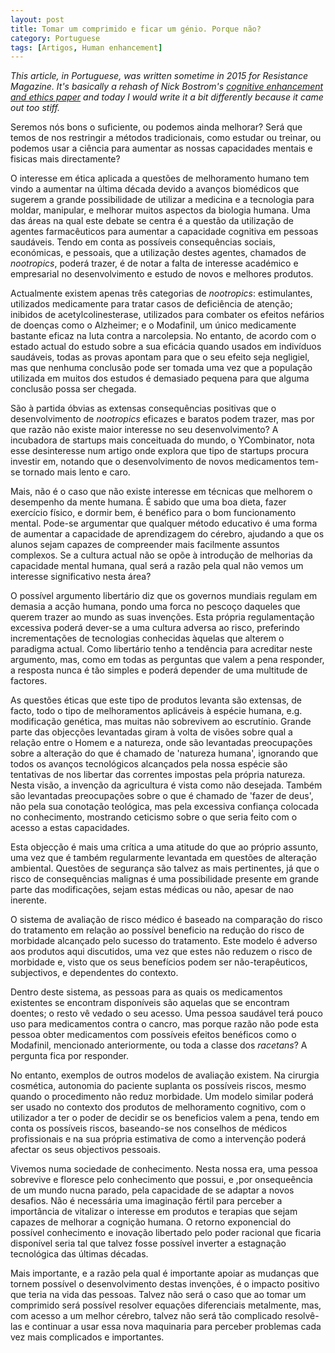 ```yaml
---
layout: post
title: Tomar um comprimido e ficar um génio. Porque não?
category: Portuguese
tags: [Artigos, Human enhancement]
---
```


_This article, in Portuguese, was written sometime in 2015 for Resistance Magazine. It's basically a rehash of Nick Bostrom's [cognitive enhancement and ethics paper](http://www.nickbostrom.com/cognitive.pdf) and today I would write it a bit differently because it came out too stiff._

Seremos nós bons o suficiente, ou podemos ainda melhorar? Será que temos de nos restringir a métodos tradicionais, como estudar ou treinar, ou podemos usar a ciência para aumentar as nossas capacidades mentais e fisicas mais directamente?

O interesse em ética aplicada a questões de melhoramento humano tem vindo a aumentar na última década devido a avanços biomédicos que sugerem a grande possibilidade de utilizar a medicina e a tecnologia para moldar, manipular, e melhorar muitos aspectos da biologia humana. Uma das áreas na qual este debate se centra é a questão da utilização  de agentes farmacêuticos para aumentar a capacidade cognitiva em pessoas saudáveis. Tendo em conta as possíveis consequências sociais, económicas, e pessoais, que a utilização destes agentes, chamados de _nootropics_, poderá trazer, é de notar a falta de interesse académico e empresarial no desenvolvimento e estudo de novos e melhores produtos.

Actualmente existem apenas três categorias de _nootropics_: estimulantes, utilizados medicamente para tratar casos de deficiência de atenção; inibidos de acetylcolinesterase, utilizados para combater os efeitos nefários de doenças como o Alzheimer; e o Modafinil, um único medicamente bastante eficaz na luta contra a narcolepsia. No entanto, de acordo com o estado actual do estudo sobre a sua eficácia quando usados em indivíduos saudáveis, todas as provas apontam para que o seu efeito seja negligiel, mas que nenhuma conclusão pode ser tomada uma vez que a população utilizada em muitos dos estudos é demasiado pequena para que alguma conclusão possa ser chegada.

São à partida óbvias as extensas consequências positivas que o desenvolvimento de _nootropics_ eficazes e baratos podem trazer, mas por que razão não existe maior interesse no seu desenvolvimento? A incubadora de startups mais conceituada do mundo, o YCombinator, nota esse desinteresse num artigo onde explora que tipo de startups procura investir em, notando que o desenvolvimento de novos medicamentos tem-se tornado mais lento e caro.

Mais, não é o caso que não existe interesse em técnicas que melhorem o desempenho da mente humana. É sabido que uma boa dieta, fazer exercício físico, e dormir bem, é benéfico para o bom funcionamento mental. Pode-se argumentar que qualquer método educativo é uma forma de aumentar a capacidade de aprendizagem do cérebro, ajudando a que os alunos sejam capazes de compreender mais facilmente assuntos complexos. Se a cultura actual não se opõe à introdução de melhorias da capacidade mental humana, qual será a razão pela qual não vemos um interesse significativo nesta área?

O possível argumento libertário diz que os governos mundiais regulam em demasia a acção humana, pondo uma forca no pescoço daqueles que querem trazer ao mundo as suas invenções. Esta própria regulamentação excessiva poderá dever-se a uma cultura adversa ao risco, preferindo incrementações de tecnologias conhecidas àquelas que alterem o paradigma actual. Como libertário tenho a tendência para acreditar neste argumento, mas, como em todas as perguntas que valem a pena responder, a resposta nunca é tão simples e poderá depender de uma multitude de factores.

As questões éticas que este tipo de produtos levanta são extensas, de facto, todo o tipo de melhoramentos aplicáveis à espécie humana, e.g. modificação genética, mas muitas não sobrevivem ao escrutínio. Grande parte das objecções levantadas giram à volta de visões sobre qual a relação entre o Homem e a natureza, onde são levantadas preocupações sobre a alteração do que é chamado de 'natureza humana', ignorando que todos os avanços tecnológicos alcançados pela nossa espécie são tentativas de nos libertar das correntes impostas pela própria natureza. Nesta visão, a invenção da agricultura é vista como não desejada. Também são levantadas preocupações sobre o que é chamado de 'fazer de deus', não pela sua conotação teológica, mas pela excessiva confiança colocada no conhecimento, mostrando ceticismo sobre o que seria feito com o acesso a estas capacidades.

Esta objecção é mais uma crítica a uma atitude do que ao próprio assunto, uma vez que é também regularmente levantada em questões de alteração ambiental. Questões de segurança são talvez as mais pertinentes, já que o risco de consequências malignas é uma possibilidade presente em grande parte das modificações, sejam estas médicas ou não, apesar de nao inerente.

O sistema de avaliação de risco médico é baseado na comparação do risco do tratamento em relação ao possível beneficio na redução do risco de morbidade alcançado pelo sucesso do tratamento. Este modelo é adverso aos produtos aqui discutidos, uma vez que estes não reduzem o risco de morbidade e, visto que os seus benefícios podem ser não-terapêuticos, subjectivos, e dependentes do contexto.

Dentro deste sistema, as pessoas para as quais os medicamentos existentes se encontram disponíveis são aquelas que se encontram doentes; o resto vê vedado o seu acesso. Uma pessoa saudável terá pouco uso para medicamentos contra o cancro, mas porque razão não pode esta pessoa obter medicamentos com possíveis efeitos benéficos como o Modafinil, mencionado anteriormente, ou toda a classe dos _racetans_? A pergunta fica por responder.

No entanto, exemplos de outros modelos de avaliação existem. Na cirurgia cosmética, autonomia do paciente suplanta os possíveis riscos, mesmo quando o procedimento não reduz morbidade. Um modelo similar poderá ser usado no contexto dos produtos de melhoramento cognitivo, com o utilizador a ter o poder de decidir se os beneficios valem a pena, tendo em conta os possíveis riscos, baseando-se nos conselhos de médicos profissionais e na sua própria estimativa de como a intervenção poderá afectar os seus objectivos pessoais.

Vivemos numa sociedade de conhecimento. Nesta nossa era, uma pessoa sobrevive e floresce pelo conhecimento que possui, e ,por onsequeência de um mundo nucna parado, pela capacidade de se adaptar a novos desafios. Não é necessária uma imaginação fértil para perceber a importância de vitalizar o interesse em produtos e terapias que sejam capazes de melhorar a cognição humana. O retorno exponencial do possível conhecimento e inovação libertado pelo poder racional que ficaria disponível seria tal que talvez fosse possível inverter a estagnação tecnológica das últimas décadas.

Mais importante, e a razão pela qual é importante apoiar as mudanças que tornem possível o desenvolvimento destas invenções, é o impacto positivo que teria na vida das pessoas. Talvez não será o caso que ao tomar um comprimido será possível resolver equações diferenciais metalmente, mas, com acesso a um melhor cérebro, talvez não será tão complicado resolvê-las e continuar a usar essa nova maquinaria para perceber problemas cada vez mais complicados e importantes.
